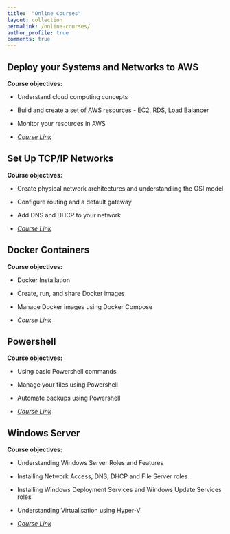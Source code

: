 ```yaml
---
title:  "Online Courses"
layout: collection
permalink: /online-courses/
author_profile: true
comments: true
---
```


## Deploy your Systems and Networks to AWS

**Course objectives:**

- Understand cloud computing concepts
- Build and create a set of AWS resources - EC2, RDS, Load Balancer
- Monitor your resources in AWS

- [*Course Link*](https://openclassrooms.com/en/courses/7418381-deploy-your-systems-and-networks-in-the-cloud-with-aws)

## Set Up TCP/IP Networks

**Course objectives:**

- Create physical network architectures and understandiing the OSI model
- Configure routing and a default gateway
- Add DNS and DHCP to your network

- [*Course Link*](https://openclassrooms.com/en/courses/7414131-set-up-tcp-ip-networks)

## Docker Containers

**Course objectives:**

- Docker Installation
- Create, run, and share Docker images
- Manage Docker images using Docker Compose

- [*Course Link*](https://openclassrooms.com/en/courses/7905646-optimize-your-deployment-with-docker-containers)

## Powershell

**Course objectives:**

- Using basic Powershell commands
- Manage your files using Powershell
- Automate backups using Powershell

- [*Course Link*](https://openclassrooms.com/en/courses/7805656-schedule-your-tasks-with-powershell-scripts-on-windows-server)

## Windows Server

**Course objectives:**

- Understanding Windows Server Roles and Features
- Installing Network Access, DNS, DHCP and File Server roles
- Installing Windows Deployment Services and Windows Update Services roles
- Understanding Virtualisation using Hyper-V

- [*Course Link*](https://openclassrooms.com/en/courses/7710301-manage-windows-server)
